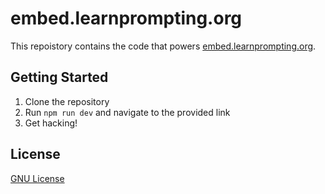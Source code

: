 # embed.learnprompting.org

This repoistory contains the code that powers [embed.learnprompting.org](http://embed.learnprompting.org).

## Getting Started

1. Clone the repository
2. Run `npm run dev` and navigate to the provided link
3. Get hacking!

## License

[GNU License](LICENSE)
